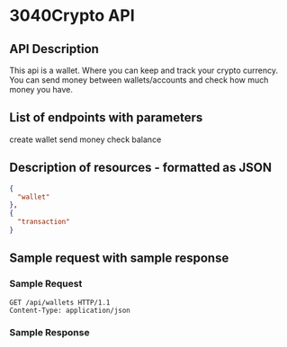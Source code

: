 # 3040Crypto API

## API Description

This api is a wallet. Where you can keep and track your crypto currency. You can send money between wallets/accounts and check how much money you have.

## List of endpoints with parameters

create wallet
send money
check balance

## Description of resources - formatted as JSON

```JSON
{
  "wallet"
},
{
  "transaction"
}
```

## Sample request with sample response

### Sample Request

```http
GET /api/wallets HTTP/1.1
Content-Type: application/json
```

### Sample Response
